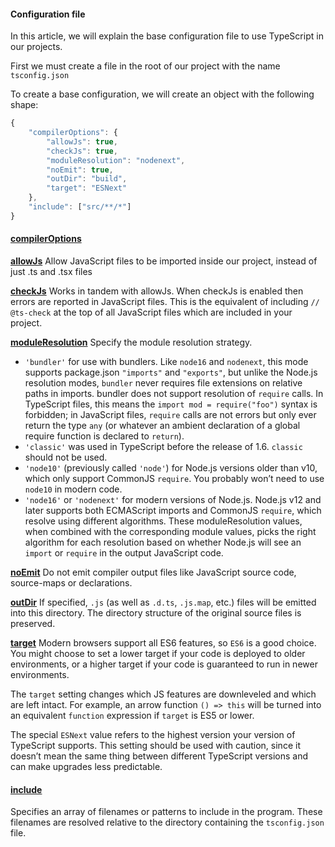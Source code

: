 #### Configuration file

In this article, we will explain the base configuration file to use TypeScript in our projects.

First we must create a file in the root of our project with the name ```tsconfig.json```

To create a base configuration, we will create an object with the following shape:

```javascript
{
	"compilerOptions": {
		"allowJs": true,
		"checkJs": true,
		"moduleResolution": "nodenext",
		"noEmit": true,
		"outDir": "build",
		"target": "ESNext"
	},
	"include": ["src/**/*"]
}
```

#### [compilerOptions](https://www.typescriptlang.org/tsconfig#compilerOptions)

**[allowJs](https://www.typescriptlang.org/tsconfig#allowJs)**
Allow JavaScript files to be imported inside our project, instead of just .ts and .tsx files

**[checkJs](https://www.typescriptlang.org/tsconfig#checkJs)**
Works in tandem with allowJs. When checkJs is enabled then errors are reported in JavaScript files. This is the equivalent of including ```// @ts-check``` at the top of all JavaScript files which are included in your project.

**[moduleResolution](https://www.typescriptlang.org/tsconfig#moduleResolution)**
Specify the module resolution strategy.

- ```'bundler'``` for use with bundlers. Like ```node16``` and ```nodenext```, this mode supports package.json ```"imports"``` and ```"exports"```, but unlike the Node.js resolution modes, ```bundler``` never requires file extensions on relative paths in imports.
bundler does not support resolution of ```require``` calls. In TypeScript files, this means the ```import mod = require("foo")``` syntax is forbidden; in JavaScript files, ```require``` calls are not errors but only ever return the type ```any``` (or whatever an ambient declaration of a global require function is declared to ```return```).
- ```'classic'``` was used in TypeScript before the release of 1.6. ```classic``` should not be used.
- ```'node10'``` (previously called ```'node'```) for Node.js versions older than v10, which only support CommonJS ```require```. You probably won’t need to use ```node10``` in modern code.
- ```'node16'``` or ```'nodenext'``` for modern versions of Node.js. Node.js v12 and later supports both ECMAScript imports and CommonJS ```require```, which resolve using different algorithms. These moduleResolution values, when combined with the corresponding module values, picks the right algorithm for each resolution based on whether Node.js will see an ```import``` or ```require``` in the output JavaScript code.

**[noEmit](https://www.typescriptlang.org/tsconfig#noEmit)**
Do not emit compiler output files like JavaScript source code, source-maps or declarations.

**[outDir](https://www.typescriptlang.org/tsconfig#outDir)**
If specified, ```.js``` (as well as ```.d.ts```, ```.js.map```, etc.) files will be emitted into this directory. The directory structure of the original source files is preserved.


**[target](https://www.typescriptlang.org/tsconfig#target)**
Modern browsers support all ES6 features, so ```ES6``` is a good choice. You might choose to set a lower target if your code is deployed to older environments, or a higher target if your code is guaranteed to run in newer environments.

The ```target``` setting changes which JS features are downleveled and which are left intact. For example, an arrow function ```() => this``` will be turned into an equivalent ```function``` expression if ```target``` is ES5 or lower.

The special ```ESNext``` value refers to the highest version your version of TypeScript supports. This setting should be used with caution, since it doesn’t mean the same thing between different TypeScript versions and can make upgrades less predictable.

#### [include](https://www.typescriptlang.org/tsconfig#include)
Specifies an array of filenames or patterns to include in the program. These filenames are resolved relative to the directory containing the ```tsconfig.json``` file.